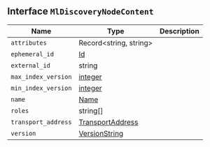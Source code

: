 ## Interface `MlDiscoveryNodeContent`

| Name | Type | Description |
| - | - | - |
| `attributes` | Record<string, string> | &nbsp; |
| `ephemeral_id` | [Id](./Id.md) | &nbsp; |
| `external_id` | string | &nbsp; |
| `max_index_version` | [integer](./integer.md) | &nbsp; |
| `min_index_version` | [integer](./integer.md) | &nbsp; |
| `name` | [Name](./Name.md) | &nbsp; |
| `roles` | string[] | &nbsp; |
| `transport_address` | [TransportAddress](./TransportAddress.md) | &nbsp; |
| `version` | [VersionString](./VersionString.md) | &nbsp; |
